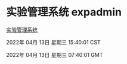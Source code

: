 # 实验管理系统 expadmin
[实验管理系统](http://59.174.26.18:56808/expadmin-782313d2-e1b1-4ea7-932e-3a55e6a1a4d0/)

2022年 04月 13日 星期三 15:40:01 CST

2022年 04月 13日 星期三 07:40:01 GMT
